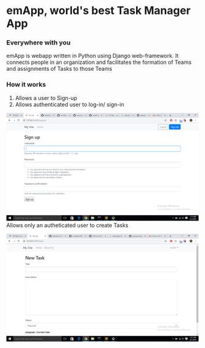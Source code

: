 # emApp, world's best Task Manager App

### Everywhere with you 

emApp is webapp written in Python using Django web-framework. It connects people in an organization and facilitates the formation of Teams and assignments of Tasks to those Teams

### How it works

1) Allows a user to Sign-up <br>
2) Allows authenticated user to log-in/ sign-in

![](img/Screenshot1.png)
<br>
Allows only an autheticated user to create Tasks <br>

![](img/Screenshot2.png)


